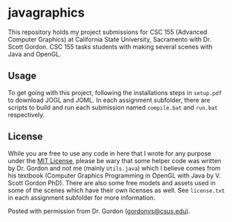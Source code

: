 # javagraphics

This repository holds my project submissions for CSC 155 (Advanced Computer Graphics) at California State University, Sacramento with Dr. Scott Gordon. CSC 155 tasks students with making several scenes with Java and OpenGL.


## Usage
To get going with this project, following the installations steps in ``setup.pdf`` to download JOGL and JOML. In each assignment subfolder, there are scripts to build and run each submission named ``compile.bat`` and ``run.bat`` respectively.


## License

While you are free to use any code in here that I wrote for any purpose under the [MIT License](https://choosealicense.com/licenses/mit/), please be wary that some helper code was written by Dr. Gordon and not me (mainly ``Utils.java``) which I believe comes from his textbook (Computer Graphics Programming in OpenGL with Java by V. Scott Gordon PhD). There are also some free models and assets used in some of the scenes which have their own licenses as well. See ``license.txt`` in each assignment subfolder for more information.

Posted with permission from Dr. Gordon (gordonvs@csus.edu).
